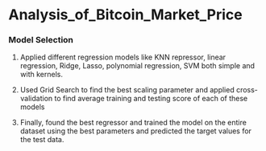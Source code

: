 # Analysis_of_Bitcoin_Market_Price

### Model Selection

1. Applied different regression models like KNN repressor, linear regression, Ridge, Lasso, polynomial regression, SVM both simple and with kernels.
 
2. Used Grid Search to find the best scaling parameter and applied cross-validation to find average training and testing score of each of these models

3. Finally, found the best regressor and trained the model on the entire dataset using the best parameters and predicted the target values for the test data.
